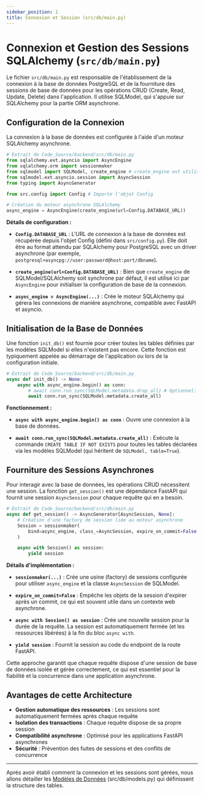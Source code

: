 ```yaml
---
sidebar_position: 1
title: Connexion et Session (src/db/main.py)
---
```


# Connexion et Gestion des Sessions SQLAlchemy (`src/db/main.py`)

Le fichier `src/db/main.py` est responsable de l'établissement de la connexion à la base de données PostgreSQL et de la fourniture des sessions de base de données pour les opérations CRUD (Create, Read, Update, Delete) dans l'application. Il utilise SQLModel, qui s'appuie sur SQLAlchemy pour la partie ORM asynchrone.

## Configuration de la Connexion

La connexion à la base de données est configurée à l'aide d'un moteur SQLAlchemy asynchrone.

```python
# Extrait de Code_Source/backend/src/db/main.py
from sqlalchemy.ext.asyncio import AsyncEngine
from sqlalchemy.orm import sessionmaker
from sqlmodel import SQLModel, create_engine # create_engine est utilisé par AsyncEngine
from sqlmodel.ext.asyncio.session import AsyncSession
from typing import AsyncGenerator

from src.config import Config # Importe l'objet Config

# Création du moteur asynchrone SQLAlchemy
async_engine = AsyncEngine(create_engine(url=Config.DATABASE_URL))
```

**Détails de configuration :**

- **`Config.DATABASE_URL`** : L'URL de connexion à la base de données est récupérée depuis l'objet Config (défini dans `src/config.py`). Elle doit être au format attendu par SQLAlchemy pour PostgreSQL avec un driver asynchrone (par exemple, `postgresql+asyncpg://user:password@host:port/dbname`).

- **`create_engine(url=Config.DATABASE_URL)`** : Bien que `create_engine` de SQLModel/SQLAlchemy soit synchrone par défaut, il est utilisé ici par `AsyncEngine` pour initialiser la configuration de base de la connexion.

- **`async_engine = AsyncEngine(...)`** : Crée le moteur SQLAlchemy qui gérera les connexions de manière asynchrone, compatible avec FastAPI et asyncio.

## Initialisation de la Base de Données

Une fonction `init_db()` est fournie pour créer toutes les tables définies par les modèles SQLModel si elles n'existent pas encore. Cette fonction est typiquement appelée au démarrage de l'application ou lors de la configuration initiale.

```python
# Extrait de Code_Source/backend/src/db/main.py
async def init_db() -> None:
    async with async_engine.begin() as conn:
        # await conn.run_sync(SQLModel.metadata.drop_all) # Optionnel: pour supprimer les tables avant de les recréer
        await conn.run_sync(SQLModel.metadata.create_all)
```

**Fonctionnement :**

- **`async with async_engine.begin() as conn`** : Ouvre une connexion à la base de données.

- **`await conn.run_sync(SQLModel.metadata.create_all)`** : Exécute la commande `CREATE TABLE IF NOT EXISTS` pour toutes les tables déclarées via les modèles SQLModel (qui héritent de `SQLModel, table=True`).

## Fourniture des Sessions Asynchrones

Pour interagir avec la base de données, les opérations CRUD nécessitent une session. La fonction `get_session()` est une dépendance FastAPI qui fournit une session `AsyncSession` pour chaque requête qui en a besoin.

```python
# Extrait de Code_Source/backend/src/db/main.py
async def get_session() -> AsyncGenerator[AsyncSession, None]:
    # Création d'une factory de session liée au moteur asynchrone
    Session = sessionmaker(
        bind=async_engine, class_=AsyncSession, expire_on_commit=False
    )

    async with Session() as session:
        yield session
```

**Détails d'implémentation :**

- **`sessionmaker(...)`** : Crée une usine (factory) de sessions configurée pour utiliser `async_engine` et la classe `AsyncSession` de SQLModel.

- **`expire_on_commit=False`** : Empêche les objets de la session d'expirer après un commit, ce qui est souvent utile dans un contexte web asynchrone.

- **`async with Session() as session`** : Crée une nouvelle session pour la durée de la requête. La session est automatiquement fermée (et les ressources libérées) à la fin du bloc `async with`.

- **`yield session`** : Fournit la session au code du endpoint de la route FastAPI.

Cette approche garantit que chaque requête dispose d'une session de base de données isolée et gérée correctement, ce qui est essentiel pour la fiabilité et la concurrence dans une application asynchrone.

## Avantages de cette Architecture

- **Gestion automatique des ressources** : Les sessions sont automatiquement fermées après chaque requête
- **Isolation des transactions** : Chaque requête dispose de sa propre session
- **Compatibilité asynchrone** : Optimisé pour les applications FastAPI asynchrones
- **Sécurité** : Prévention des fuites de sessions et des conflits de concurrence

---

Après avoir établi comment la connexion et les sessions sont gérées, nous allons détailler les [Modèles de Données](../database-interaction/models.md) (src/db/models.py) qui définissent la structure des tables.